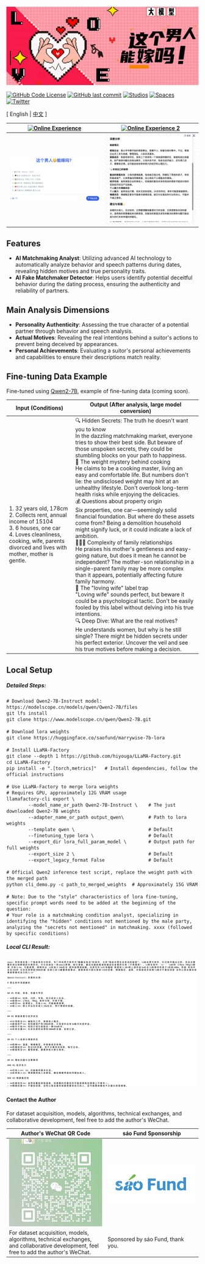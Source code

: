 ![# MarryWise](assets/这个男人能嫁吗.jpg)
<!-- <img src="assets/这个男人能嫁吗.jpg" width="900" alt="# MarryWise"> -->

<!-- [![GitHub Repo stars](https://img.shields.io/github/stars/saofund/marrywise-llm?style=social)](https://github.com/saofund/marrywise-llm/stargazers) -->
[![GitHub Code License](https://img.shields.io/github/license/saofund/marrywise-llm)](LICENSE)
[![GitHub last commit](https://img.shields.io/github/last-commit/saofund/marrywise-llm)](https://github.com/saofund/marrywise-llm/commits/main)
[![Studios](https://img.shields.io/badge/ModelScope-Open%20in%20ModelScope-blue)](https://modelscope.cn/models/qwen/Qwen2-7B)
[![Spaces](https://img.shields.io/badge/🤗-Open%20in%20huggingface-blue)](https://huggingface.co/saofund/marrywise-7b-lora)
[![Twitter](https://img.shields.io/twitter/follow/sáofund)](https://x.com/976582772Wyt)

\[ English | [中文](README_zh.md) \]

<!-- **MarryWise: AI-Driven Matchmaking Analysis Tool** -->

| [![Online Experience](https://img.shields.io/badge/Online%20Experience-Can%20He%20Marry%20.com-blue)](https://xn--ciqpnj1l70hxw9az0oyqy.com/) | [![Online Experience 2](https://img.shields.io/badge/Online%20Experience2-Visit-blue)](https://can-he-marry.com/) |
|---|---|
| [![Product 1](assets/product1.png)](https://can-he-marry.com/) | [![Product 2](assets/product3.png)](https://can-he-marry.com/) |


## Features

- **AI Matchmaking Analyst**: Utilizing advanced AI technology to automatically analyze behavior and speech patterns during dates, revealing hidden motives and true personality traits.
- **AI Fake Matchmaker Detector**: Helps users identify potential deceitful behavior during the dating process, ensuring the authenticity and reliability of partners.

## Main Analysis Dimensions

- **Personality Authenticity**: Assessing the true character of a potential partner through behavior and speech analysis.
- **Actual Motives**: Revealing the real intentions behind a suitor's actions to prevent being deceived by appearances.
- **Personal Achievements**: Evaluating a suitor's personal achievements and capabilities to ensure their descriptions match reality.

## Fine-tuning Data Example
Fine-tuned using [Qwen2-7B](https://qwen.readthedocs.io/en/latest/getting_started/quickstart.html), example of fine-tuning data (coming soon).

| Input (Conditions)                                                                                                                       | Output (After analysis, large model conversion)                                                                                                                                                                                                                                                                                                                                                                                                                                                                                                                                                                                                                                                                                                                                                                                                                                                                                                             |
| ------------------------------------------------------------------------------------------------------------------------------------------ | ---------------------------------------------------------------------------------------------------------------------------------------------------------------------------------------------------------------------------------------------------------------------------------------------------------------------------------------------------------------------------------------------------------------------------------------------------------------------------------------------------------------------------------------------------------------------------------------------------------------------------------------------------------------------------------------------------------------------------------------------------------------------------------------------------------------------------------------------------------------------------------------------------------------------------------------- |
| 1. 32 years old, 178cm  <br> 2. Collects rent, annual income of 15104  <br> 3. 6 houses, one car  <br> 4. Loves cleanliness, cooking, wife, parents divorced and lives with mother, mother is gentle. | 🔍 Hidden Secrets: The truth he doesn't want you to know <br> In the dazzling matchmaking market, everyone tries to show their best side. But beware of those unspoken secrets, they could be stumbling blocks on your path to happiness. <br> 🍳 The weight mystery behind cooking <br> He claims to be a cooking master, living an easy and comfortable life. But numbers don't lie: the undisclosed weight may hint at an unhealthy lifestyle. Don't overlook long-term health risks while enjoying the delicacies. <br> 💰 Questions about property origin <br> Six properties, one car—seemingly solid financial foundation. But where do these assets come from? Being a demolition household might signify luck, or it could indicate a lack of ambition. <br> 👨‍👩‍👦 Complexity of family relationships <br> He praises his mother's gentleness and easy-going nature, but does it mean he cannot be independent? The mother-son relationship in a single-parent family may be more complex than it appears, potentially affecting future family harmony. <br> 💍 The "loving wife" label trap <br> "Loving wife" sounds perfect, but beware it could be a psychological tactic. Don't be easily fooled by this label without delving into his true intentions. <br> 🔍 Deep Dive: What are the real motives? <br> He understands women, but why is he still single? There might be hidden secrets under his perfect exterior. Uncover the veil and see his true motives before making a decision. |

## Local Setup

##### Detailed Steps:

```shell
# Download Qwen2-7B-Instruct model: https://modelscope.cn/models/qwen/Qwen2-7B/files
git lfs install
git clone https://www.modelscope.cn/qwen/Qwen2-7B.git

# Download lora weights
git clone https://huggingface.co/saofund/marrywise-7b-lora

# Install LLaMA-Factory
git clone --depth 1 https://github.com/hiyouga/LLaMA-Factory.git    
cd LLaMA-Factory
pip install -e ".[torch,metrics]"   # Install dependencies, follow the official instructions

# Use LLaMA-Factory to merge lora weights
# Requires GPU, approximately 12G VRAM usage
llamafactory-cli export \
        --model_name_or_path Qwen2-7B-Instruct \    # The just downloaded Qwen2-7B weights
        --adapter_name_or_path output_qwen\         # Path to lora weights
        --template qwen \                           # Default
        --finetuning_type lora \                    # Default
        --export_dir lora_full_param_model \        # Output path for full weights
        --export_size 2 \                           # Default
        --export_legacy_format False                # Default

# Official Qwen2 inference test script, replace the weight path with the merged path
python cli_demo.py -c path_to_merged_weights  # Approximately 15G VRAM

# Note: Due to the "style" characteristics of lora fine-tuning, specific prompt words need to be added at the beginning of the question:
# Your role is a matchmaking condition analyst, specializing in identifying the "hidden" conditions not mentioned by the male party, analyzing the "secrets not mentioned" in matchmaking. xxxx (followed by specific conditions)

```
##### Local CLI Result:
<img src="assets/sft_demo.png" width="500" alt="CLI Result">

#### Contact the Author

For dataset acquisition, models, algorithms, technical exchanges, and collaborative development, feel free to add the author's WeChat.

| Author's WeChat QR Code | sáo Fund Sponsorship |
|---|---|
| ![Author's WeChat QR Code](assets/Wechat.jpeg) | ![sáo Fund Logo](assets/saofund2.png) |
| For dataset acquisition, models, algorithms, technical exchanges, and collaborative development, feel free to add the author's WeChat. | Sponsored by sáo Fund, thank you. |
